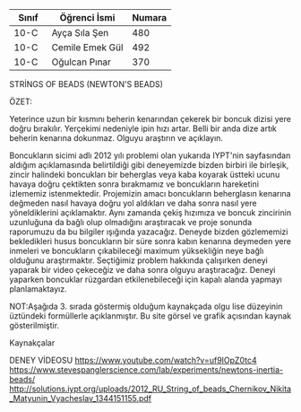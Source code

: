 Sınıf | Öğrenci İsmi  | Numara
-------|----------------|--------
10-C  | Ayça Sıla Şen | 480
10-C  |Cemile Emek Gül | 492
10-C  | Oğulcan Pınar | 370

STRİNGS OF BEADS (NEWTON'S BEADS)

ÖZET:

Yeterince uzun bir kısmını beherin kenarından çekerek bir boncuk dizisi yere doğru bırakılır. Yerçekimi nedeniyle ipin hızı artar. Belli bir anda dize artık beherin kenarına dokunmaz. Olguyu araştırın ve açıklayın.

Boncukların sicimi adlı 2012 yılı problemi olan yukarıda IYPT'nin sayfasından aldığım açıklamasında belirtildiği gibi deneyemizde bizden birbiri ile birleşik, zincir halindeki boncukları bir beherglas veya kaba koyarak üstteki ucunu havaya doğru çektikten sonra bırakmamız ve boncukların hareketini izlememiz istenmektedir. Projemizin amacı boncukların beherglasın kenarına değmeden nasıl havaya doğru yol aldıkları ve daha sonra nasıl yere yöneldiklerini açıklamaktır. Aynı zamanda çekiş hızımıza ve boncuk zincirinin uzunluğuna da bağlı olup olmadığını araştıracak ve proje sonunda raporumuzu da bu bilgiler ışığında yazacağız. Deneyde bizden gözlememizi bekledikleri husus boncukların bir süre sonra kabın kenarına deymeden yere inmeleri ve boncukların çıkabileceği maximum yüksekliğin neye bağlı olduğunu araştırmaktır. Seçtiğimiz problem hakkında çalışırken deneyi yaparak bir video çekeceğiz ve daha sonra olguyu araştıracağız. Deneyi yaparken boncuklar rüzgardan etkilenebileceği için kapalı alanda yapmayı planlamaktayız.

NOT:Aşağıda 3. sırada göstermiş olduğum kaynakçada olgu lise düzeyinin üztündeki formüllerle açıklanmıştır. Bu site görsel ve grafik açısından kaynak gösterilmiştir. 

Kaynakçalar  

 DENEY VİDEOSU  https://www.youtube.com/watch?v=uf9IOpZ0tc4 
 https://www.stevespanglerscience.com/lab/experiments/newtons-inertia-beads/
 http://solutions.iypt.org/uploads/2012_RU_String_of_beads_Chernikov_Nikita_Matyunin_Vyacheslav_1344151155.pdf      

